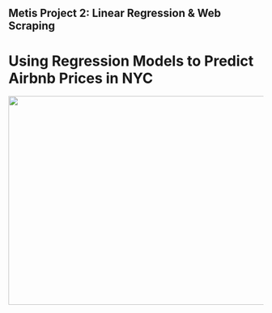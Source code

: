 ## Metis Project 2: Linear Regression & Web Scraping

<p align="center">
<h1><b> Using Regression Models to Predict Airbnb Prices in NYC </b></h1>
</p>

<p align="center">
  <img width="628" height="412" src="https://user-images.githubusercontent.com/87044440/128450067-78bcf016-e085-4c74-a819-d3cb6529be73.jpeg">
</p>


